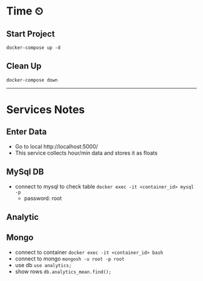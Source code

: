 # Time ⏲

## Start Project
`docker-compose up -d`

## Clean Up
`docker-compose down`

------------
# Services Notes
## Enter Data
- Go to local http://localhost:5000/
- This service collects hour/min data and stores it as floats

## MySql DB
- connect to mysql to check table `docker exec -it <container_id> mysql -p`
  - password: root

## Analytic


## Mongo
- connect to container `docker exec -it <container_id> bash`
- connect to mongo `mongosh -u root -p root`
- use db `use analytics;`
- show rows `db.analytics_mean.find();`


